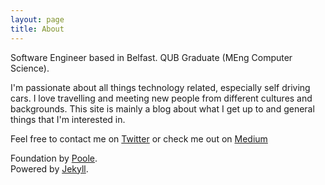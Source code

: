 ```yaml
---
layout: page
title: About
---
```


Software Engineer based in Belfast.
QUB Graduate (MEng Computer Science).

I'm passionate about all things technology related, especially self driving cars. I love travelling and meeting new people from different cultures and backgrounds. This site is mainly a blog about what I get up to and general things that I'm interested in.

Feel free to contact me on [Twitter](https://twitter.com/cquinn96) or check me out on [Medium](@https://medium.com/@cquinn966)

Foundation by [Poole](https://github.com/poole/poole).
<br/>
Powered by [Jekyll](http://jekyllrb.com/).